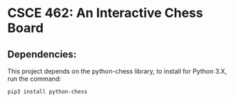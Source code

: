 # CSCE 462: An Interactive Chess Board

## Dependencies:

This project depends on the python-chess library, to install for Python 3.X, run the command:

`pip3 install python-chess`
